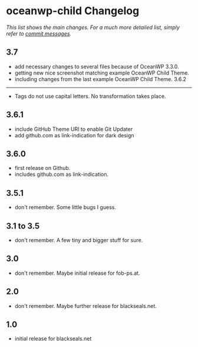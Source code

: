 oceanwp-child Changelog
=======================

_This list shows the main changes. For a much more detailed list, simply refer to [commit messages](https://github.com/BlackSealsnet/oceanwp-child/commits/main)._

3.7
-----
- add necessary changes to several files because of OceanWP 3.3.0.
- getting new nice screenshot matching example OceanWP Child Theme.
- including changes from the last example OceanWP Child Theme.
3.6.2
-----
- Tags do not use capital letters. No transformation takes place.

3.6.1
-----
- include GitHub Theme URI to enable Git Updater
- add github.com as link-indication for dark design

3.6.0
-----
- first release on Github.
- includes github.com as link-indication.

3.5.1
-----
- don't remember. Some little bugs I guess.

3.1 to 3.5
----------
- don't remember. A few tiny and bigger stuff for sure.

3.0
---
- don't remember. Maybe initial release for fob-ps.at.

2.0
---
- don't remember. Maybe further release for blackseals.net.

1.0
---
- initial release for blackseals.net
